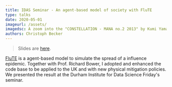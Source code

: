 ```yaml
---
title: IDAS Seminar - An agent-based model of society with FluTE
type: talks
date: 2020-05-01
imageurl: /assets/
imagedsc: A zoom into the "CONSTELLATION - MANA no.2 2013" by Kumi Yamashita
authors: Christoph Becker
---
```


> Slides are [here](https://drive.google.com/file/d/1rB_vAEZcplcKUsMEQfGFruOSnh5L7yMT/view).

[FluTE](https://journals.plos.org/ploscompbiol/article/file?id=10.1371/journal.pcbi.1000656&type=printable) is a agent-based model to simulate the spread of a influence epidemic. Together with Prof. Richard Bower, I adopted and enhanced the code base to be applied to the UK and with new physical mitigation policies. We presented the result at the Durham Institute for Data Science Friday's seminar.
